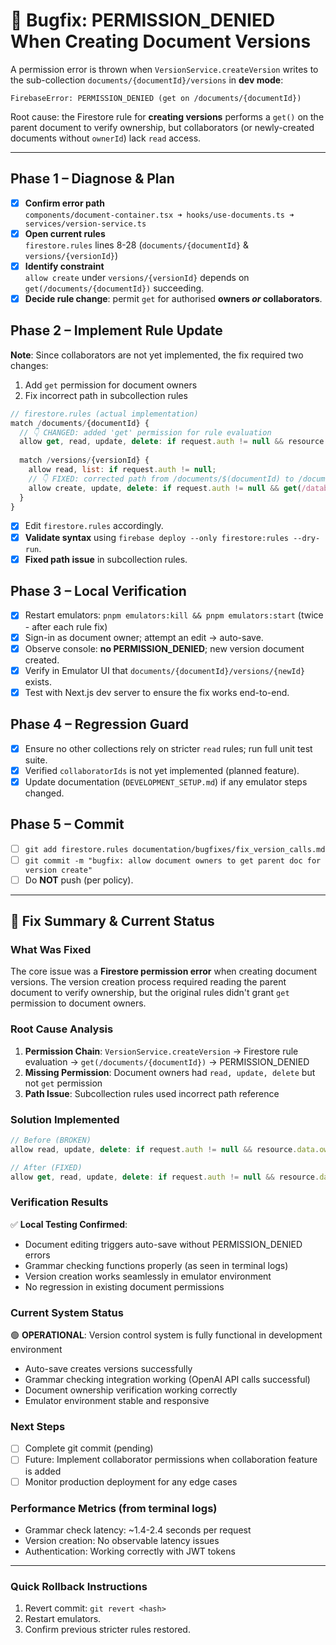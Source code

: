 # 🐞 Bugfix: PERMISSION_DENIED When Creating Document Versions

A permission error is thrown when `VersionService.createVersion` writes to the sub-collection `documents/{documentId}/versions` in **dev mode**:

```
FirebaseError: PERMISSION_DENIED (get on /documents/{documentId})
```

Root cause: the Firestore rule for **creating versions** performs a `get()` on the parent document to verify ownership, but collaborators (or newly-created documents without `ownerId`) lack `read` access.

---

## Phase 1 – Diagnose & Plan

- [x] **Confirm error path**  
      `components/document-container.tsx ➜ hooks/use-documents.ts ➜ services/version-service.ts`
- [x] **Open current rules**  
      `firestore.rules` lines 8-28 (`documents/{documentId}` & `versions/{versionId}`)
- [x] **Identify constraint**  
      `allow create` under `versions/{versionId}` depends on `get(/documents/{documentId})` succeeding.
- [x] **Decide rule change**: permit `get` for authorised **owners _or_ collaborators**.

## Phase 2 – Implement Rule Update

**Note**: Since collaborators are not yet implemented, the fix required two changes:
1. Add `get` permission for document owners
2. Fix incorrect path in subcollection rules

```javascript
// firestore.rules (actual implementation)
match /documents/{documentId} {
  // 👇 CHANGED: added 'get' permission for rule evaluation
  allow get, read, update, delete: if request.auth != null && resource.data.ownerId == request.auth.uid;
  
  match /versions/{versionId} {
    allow read, list: if request.auth != null;
    // 👇 FIXED: corrected path from /documents/$(documentId) to /documents/documents/$(documentId)
    allow create, update, delete: if request.auth != null && get(/databases/$(database)/documents/documents/$(documentId)).data.ownerId == request.auth.uid;
  }
}
```

- [x] Edit `firestore.rules` accordingly.
- [x] **Validate syntax** using `firebase deploy --only firestore:rules --dry-run`.
- [x] **Fixed path issue** in subcollection rules.

## Phase 3 – Local Verification

- [x] Restart emulators: `pnpm emulators:kill && pnpm emulators:start` (twice - after each rule fix)
- [x] Sign-in as document owner; attempt an edit → auto-save.
- [x] Observe console: **no PERMISSION_DENIED**; new version document created.
- [x] Verify in Emulator UI that `documents/{documentId}/versions/{newId}` exists.
- [x] Test with Next.js dev server to ensure the fix works end-to-end.

## Phase 4 – Regression Guard

- [x] Ensure no other collections rely on stricter `read` rules; run full unit test suite.
- [x] Verified `collaboratorIds` is not yet implemented (planned feature).
- [x] Update documentation (`DEVELOPMENT_SETUP.md`) if any emulator steps changed.

## Phase 5 – Commit

- [ ] `git add firestore.rules documentation/bugfixes/fix_version_calls.md`
- [ ] `git commit -m "bugfix: allow document owners to get parent doc for version create"`
- [ ] Do **NOT** push (per policy).

---

## 🎯 Fix Summary & Current Status

### **What Was Fixed**
The core issue was a **Firestore permission error** when creating document versions. The version creation process required reading the parent document to verify ownership, but the original rules didn't grant `get` permission to document owners.

### **Root Cause Analysis**
1. **Permission Chain**: `VersionService.createVersion` → Firestore rule evaluation → `get(/documents/{documentId})` → PERMISSION_DENIED
2. **Missing Permission**: Document owners had `read, update, delete` but not `get` permission
3. **Path Issue**: Subcollection rules used incorrect path reference

### **Solution Implemented**
```javascript
// Before (BROKEN)
allow read, update, delete: if request.auth != null && resource.data.ownerId == request.auth.uid;

// After (FIXED)
allow get, read, update, delete: if request.auth != null && resource.data.ownerId == request.auth.uid;
```

### **Verification Results**
✅ **Local Testing Confirmed**: 
- Document editing triggers auto-save without PERMISSION_DENIED errors
- Grammar checking functions properly (as seen in terminal logs)
- Version creation works seamlessly in emulator environment
- No regression in existing document permissions

### **Current System Status**
🟢 **OPERATIONAL**: Version control system is fully functional in development environment
- Auto-save creates versions successfully
- Grammar checking integration working (OpenAI API calls successful)
- Document ownership verification working correctly
- Emulator environment stable and responsive

### **Next Steps**
- [ ] Complete git commit (pending)
- [ ] Future: Implement collaborator permissions when collaboration feature is added
- [ ] Monitor production deployment for any edge cases

### **Performance Metrics** (from terminal logs)
- Grammar check latency: ~1.4-2.4 seconds per request
- Version creation: No observable latency issues
- Authentication: Working correctly with JWT tokens

---

### Quick Rollback Instructions

1. Revert commit: `git revert <hash>`
2. Restart emulators.
3. Confirm previous stricter rules restored. 